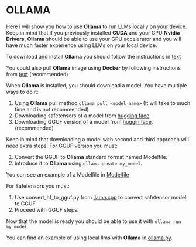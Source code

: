 # **OLLAMA**
Here i will show you how to use **Ollama** to run LLMs locally on your device.
Keep in mind that if you previously installed **CUDA** and your GPU **Nvidia Drivers**, **Ollama** should be able to use your GPU accelerator and you will have much faster experience using LLMs on your local device.

To download and install **Ollama** you should follow the instructions in [text](https://ollama.com/download/)

You could also pull **Ollama** image using **Docker** by following instructions from [text](https://hub.docker.com/r/ollama/ollama) (recommended)

When **Ollama** is installed, you should download a model.
You have multiple ways to do it:
 1. Using **Ollama** pull method ```ollama pull <model_name>``` (It will take to much time and is not recommended)
 2. Downloading safetensors of a model from [hugging face](https://huggingface.co/).
 3. Downloading GGUF version of a model from [huggin face](https://huggingface.co/).(recommended)

Keep in mind that downloading a model with second and third approach will need extra steps.
For GGUF version you must:
 1. Convert the GGUF to **Ollama** standard format named Modelfile.
 2. introduce it to **Ollama** using ```ollama create my_model```.
 
 You can see an example of a Modelfile in [Modelfile](./ollama_models/gemma-3-4B-it-QAT-Q4/Modelfile)

For Safetensors you must:
 1. Use convert_hf_to_gguf.py from [llama.cpp](https://github.com/ggml-org/llama.cpp) to convert safetensor model to GGUF.
 2. Proceed with GGUF steps.

Now that the model is ready you should be able to use it with ```ollama run my_model```

You can find an example of using local llms with **Ollama** in [ollama.py](./test_chat.py).